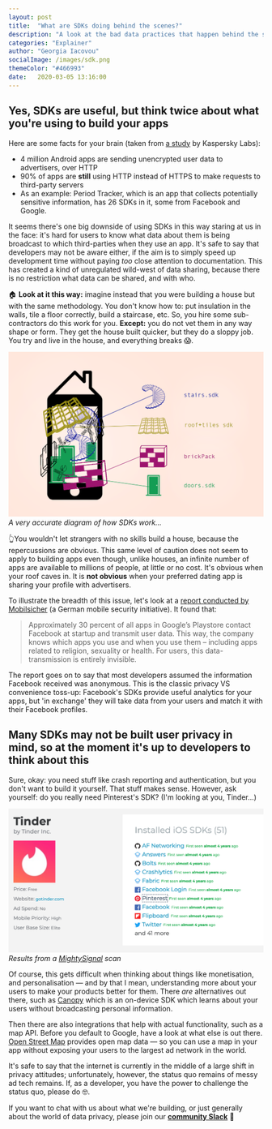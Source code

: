 ```yaml
---
layout: post
title:  "What are SDKs doing behind the scenes?"
description: "A look at the bad data practices that happen behind the scenes with SDKs"
categories: "Explainer"
author: "Georgia Iacovou"
socialImage: /images/sdk.png
themeColor: "#466993"
date:   2020-03-05 13:16:00
---
```


## Yes, SDKs are useful, but think twice about what you're using to build your apps

Here are some facts for your brain (taken from [a study](https://published-prd.lanyonevents.com/published/rsaus18/sessionsFiles/8161/ASEC-T08-Leaking-Ads-Is-User-Data-Truly-Secure.pdf) by Kaspersky Labs):

- 4 million Android apps are sending unencrypted user data to advertisers, over HTTP
- 90% of apps are **still** using HTTP instead of HTTPS to make requests to third-party servers
- As an example: Period Tracker, which is an app that collects potentially sensitive information, has 26 SDKs in it, some from Facebook and Google.

It seems there's one big downside of using SDKs in this way staring at us in the face: it's hard for users to know what data about them is being broadcast to which third-parties when they use an app. It's safe to say that developers may not be aware either, if the aim is to simply speed up development time without paying *too* close attention to documentation. This has created a kind of unregulated wild-west of data sharing, because there is no restriction what data can be shared, and with who.

🏠 **Look at it this way:** imagine instead that you were building a house but with the same methodology. You don't know how to: put insulation in the walls, tile a floor correctly, build a staircase, etc. So, you hire some sub-contractors do this work for you. **Except:** you do not vet them in any way shape or form. They get the house built quicker, but they do a sloppy job. You try and live in the house, and everything breaks 😱.

![playful diagram of SDKs piling into a phone](/images/sdk.png)
*A very accurate diagram of how SDKs work...*

👆You wouldn't let strangers with no skills build a house, because the repercussions are obvious. This same level of caution does not seem to apply to building apps even though, unlike houses, an infinite number of apps are available to millions of people, at little or no cost. It's obvious when your roof caves in. It is **not obvious** when your preferred dating app is sharing your profile with advertisers. 

To illustrate the breadth of this issue, let's look at a [report conducted by Mobilsicher](https://mobilsicher.de/ratgeber/how-facebook-knows-which-apps-you-use-and-why-this-matters) (a German mobile security initiative). It found that:

> Approximately 30 percent of all apps in Google’s Playstore contact Facebook at startup and transmit user data. This way, the company knows which apps you use and when you use them – including apps related to religion, sexuality or health. For users, this data-transmission is entirely invisible.

The report goes on to say that most developers assumed the information Facebook received was anonymous. This is the classic privacy VS convenience toss-up: Facebook's SDKs provide useful analytics for your apps, but 'in exchange' they will take data from your users and match it with their Facebook profiles. 

## Many SDKs may not be built user privacy in mind, so at the moment it's up to developers to think about this

Sure, okay: you need stuff like crash reporting and authentication, but you don't want to build it yourself. That stuff makes sense. However, ask yourself: do you really need Pinterest's SDK? (I'm looking at you, Tinder...)

![screenshot of MightySignal results](/images/mightysignal-tinder.png)
*Results from a [MightySignal](https://mightysignal.com) scan*

Of course, this gets difficult when thinking about things like monetisation, and personalisation — and by that I mean, understanding more about your users to make your products better for them. There *are* alternatives out there, such as [Canopy](https://canopy.cr/sdk) which is an on-device SDK which learns about your users without broadcasting personal information.

Then there are also integrations that help with actual functionality, such as a map API. Before you default to Google, have a look at what else is out there. [Open Street Map](https://www.openstreetmap.org/about) provides open map data — so you can use a map in your app without exposing your users to the largest ad network in the world. 

It's safe to say that the internet is currently in the middle of a large shift in privacy attitudes; unfortunately, however, the status quo remains of messy ad tech remains. If, as a developer, you have the power to challenge the status quo, please do 🤓.

If you want to chat with us about what we're building, or just generally about the world of data privacy, please join our **[community Slack](https://join.slack.com/t/metomiccommunity/shared_invite/enQtOTY4MzMyODQwOTEyLTk0MmFjNGExMTRhZjA4ZWY2NTBkYjQ3YTJkMzFiMDU2NmIwMThlN2Y1NTAzNDEwYzZiNTc0NDAwODMyODM0MGI)** 💬